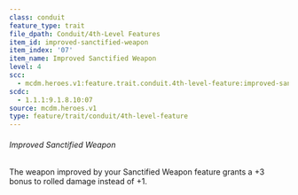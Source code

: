 ```yaml
---
class: conduit
feature_type: trait
file_dpath: Conduit/4th-Level Features
item_id: improved-sanctified-weapon
item_index: '07'
item_name: Improved Sanctified Weapon
level: 4
scc:
  - mcdm.heroes.v1:feature.trait.conduit.4th-level-feature:improved-sanctified-weapon
scdc:
  - 1.1.1:9.1.8.10:07
source: mcdm.heroes.v1
type: feature/trait/conduit/4th-level-feature
---
```


###### Improved Sanctified Weapon

The weapon improved by your Sanctified Weapon feature grants a +3 bonus to rolled damage instead of +1.
